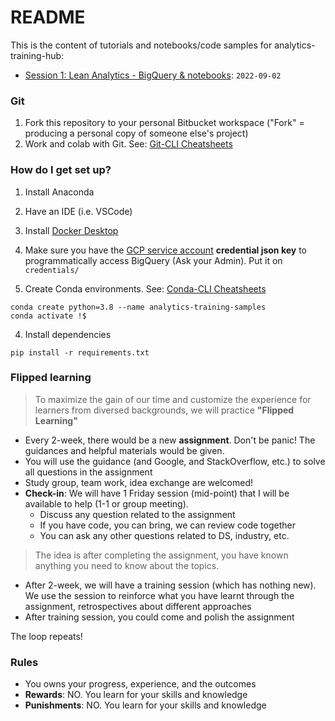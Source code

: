 # README #

This is the content of tutorials and notebooks/code samples for analytics-training-hub:

- [Session 1: Lean Analytics - BigQuery & notebooks](./bigquery-notebooks/README.md): `2022-09-02`

### Git ###

1. Fork this repository to your personal Bitbucket workspace ("Fork" = producing a personal copy of someone else's project) 
2. Work and colab with Git. See: [Git-CLI Cheatsheets]('./cheatsheets/git-cli.md)


### How do I get set up? ###

1. Install Anaconda
2. Have an IDE (i.e. VSCode)
3. Install [Docker Desktop](https://www.docker.com/products/docker-desktop/)
4. Make sure you have the [GCP service account](https://cloud.google.com/iam/docs/service-accounts) **credential json key** to programmatically access BigQuery (Ask your Admin). Put it on `credentials/`

3. Create Conda environments. See: [Conda-CLI Cheatsheets]('./cheatsheets/conda-cli.md)

```
conda create python=3.8 --name analytics-training-samples
conda activate !$
```

4. Install dependencies

```
pip install -r requirements.txt
```


### Flipped learning ###

> To maximize the gain of our time and customize the experience for learners from diversed backgrounds, we will practice **"Flipped Learning"** 

* Every 2-week, there would be a new **assignment**. Don't be panic! The guidances and helpful materials would be given.
* You will use the guidance (and Google, and StackOverflow, etc.) to solve all questions in the assignment
* Study group, team work, idea exchange are welcomed!
* **Check-in**: We will have 1 Friday session (mid-point) that I will be available to help (1-1 or group meeting). 
    * Discuss any question related to the assignment
    * If you have code, you can bring, we can review code together
    * You can ask any other questions related to DS, industry, etc.

> The idea is after completing the assignment, you have known anything you need to know about the topics.
* After 2-week, we will have a training session (which has nothing new). We use the session to reinforce what you have learnt through the assignment, retrospectives about different approaches
* After training session, you could come and polish the assignment 

The loop repeats!


### Rules ###
* You owns your progress, experience, and the outcomes 
* **Rewards**: NO. You learn for your skills and knowledge
* **Punishments**: NO. You learn for your skills and knowledge

